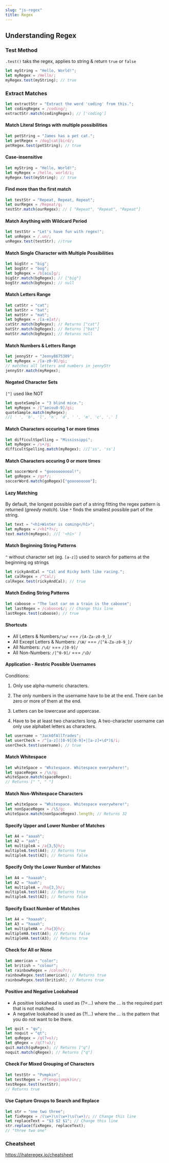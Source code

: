 ```yaml
---
slug: "js-regex"
title: Regex
---
```


## Understanding Regex

### Test Method

`.test()` taks the regex, applies to string & return `true` or `false`

```javascript
let myString = "Hello, World!";
let myRegex = /Hello/;
myRegex.test(myString); // true
```

### Extract Matches

```javascript
let extractStr = "Extract the word 'coding' from this.";
let codingRegex = /coding/;
extractStr.match(codingRegex); // ['coding']
```

#### Match Literal Strings with multiple possibilities

```javascript
let petString = "James has a pet cat.";
let petRegex = /dog|cat|bird/;
petRegex.test(petString); // true
```

#### Case-insensitive

```javascript
let myString = "Hello, World!";
let myRegex = /hello, world/i;
myRegex.test(myString); // true
```

#### Find more than the first match

```javascript
let testStr = "Repeat, Repeat, Repeat";
let ourRegex = /Repeat/g;
testStr.match(ourRegex); // [ "Repeat", "Repeat", "Repeat"]
```

#### Match Anything with Wildcard Period

```javascript
let testStr = "Let's have fun with regex!";
let unRegex = /.un/;
unRegex.test(testStr); //true
```

#### Match Single Character with Multiple Possibilities

```javascript
let bigStr = "big";
let bogStr = "bog";
let bgRegex = /b[aiu]g/;
bigStr.match(bgRegex); // ["big"]
bogStr.match(bgRegex); // null
```

#### Match Letters Range

```javascript
let catStr = "cat";
let batStr = "bat";
let matStr = "mat";
let bgRegex = /[a-e]at/;
catStr.match(bgRegex); // Returns ["cat"]
batStr.match(bgRegex); // Returns ["bat"]
matStr.match(bgRegex); // Returns null
```

#### Match Numbers & Letters Range

```javascript
let jennyStr = "Jenny8675309";
let myRegex = /[a-z0-9]/gi;
// matches all letters and numbers in jennyStr
jennyStr.match(myRegex);
```

#### Negated Character Sets

`[^]` used like NOT

```javascript
let quoteSample = "3 blind mice.";
let myRegex = /[^aeiou0-9]/gi;
quoteSample.match(myRegex);
//[ ' ', 'b', 'l', 'n', 'd', ' ', 'm', 'c', '.' ]
```

#### Match Characters occuring 1 or more times

```javascript
let difficultSpelling = "Mississippi";
let myRegex = /s+/g;
difficultSpelling.match(myRegex); //['ss', 'ss']
```

#### Match Characters occuring 0 or more times

```javascript
let soccerWord = "goooooooooal!";
let goRegex = /go*/;
soccerWord.match(goRegex)["gooooooooo"];
```

#### Lazy Matching

By default, the longest possible part of a string fitting the regex pattern is returned (_greedy match_).
Use `*` finds the smallest possible part of the string.

```javascript
let text = "<h1>Winter is coming</h1>";
let myRegex = /<h1*?>/;
text.match(myRegex); //[ '<h1>' ]
```

#### Match Beginning String Patterns

`^` without character set (eg. `[a-z]`) used to search for patterns at the beginning og strings

```javascript
let rickyAndCal = "Cal and Ricky both like racing.";
let calRegex = /^Cal/;
calRegex.test(rickyAndCal); // true
```

#### Match Ending String Patterns

```javascript
let caboose = "The last car on a train is the caboose";
let lastRegex = /caboose$/; // Change this line
lastRegex.test(caboose); // true
```

#### Shortcuts

- All Letters & Numbers`/\w/` === `/[A-Za-z0-9_]/`
- All Except Letters & Numbers: `/\W/` === `/[^A-Za-z0-9_]/`
- All Numbers: `/\d/` === `/[0-9]/`
- All Non-Numbers: `/[^0-9]/` === `/\D/`

#### Application - Restric Possible Usernames

Conditions:

1. Only use alpha-numeric characters.

2. The only numbers in the username have to be at the end. There can be zero or more of them at the end.

3. Letters can be lowercase and uppercase.

4. Have to be at least two characters long. A two-character username can only use alphabet letters as characters.

```javascript
let username = "JackOfAllTrades";
let userCheck = /^[a-z]([0-9][0-9]+|[a-z]+\d*)$/i;
userCheck.test(username); // true
```

#### Match Whitespace

```javascript
let whiteSpace = "Whitespace. Whitespace everywhere!";
let spaceRegex = /\s/g;
whiteSpace.match(spaceRegex);
// Returns [" ", " "]
```

#### Match Non-Whitespace Characters

```javascript
let whiteSpace = "Whitespace. Whitespace everywhere!";
let nonSpaceRegex = /\S/g;
whiteSpace.match(nonSpaceRegex).length; // Returns 32
```

#### Specify Upper and Lower Number of Matches

```javascript
let A4 = "aaaah";
let A2 = "aah";
let multipleA = /a{3,5}h/;
multipleA.test(A4); // Returns true
multipleA.test(A2); // Returns false
```

#### Specify Only the Lower Number of Matches

```javascript
let A4 = "haaaah";
let A2 = "haah";
let multipleA = /ha{3,}h/;
multipleA.test(A4); // Returns true
multipleA.test(A2); // Returns false
```

#### Specify Exact Number of Matches

```javascript
let A4 = "haaaah";
let A3 = "haaah";
let multipleHA = /ha{3}h/;
multipleHA.test(A4); // Returns false
multipleHA.test(A3); // Returns true
```

#### Check for All or None

```javascript
let american = "color";
let british = "colour";
let rainbowRegex = /colou?r/;
rainbowRegex.test(american); // Returns true
rainbowRegex.test(british); // Returns true
```

#### Positive and Negative Lookahead

- A positive lookahead is used as (?=...) where the ... is the required part that is not matched.
- A negative lookahead is used as (?!...) where the ... is the pattern that you do not want to be there.

```javascript
let quit = "qu";
let noquit = "qt";
let quRegex = /q(?=u)/;
let qRegex = /q(?!u)/;
quit.match(quRegex); // Returns ["q"]
noquit.match(qRegex); // Returns ["q"]
```

#### Check For Mixed Grouping of Characters

```javascript
let testStr = "Pumpkin";
let testRegex = /P(engu|umpk)in/;
testRegex.test(testStr);
// Returns true
```

#### Use Capture Groups to Search and Replace

```javascript
let str = "one two three";
let fixRegex = /(\w+)\s(\w+)\s(\w+)/; // Change this line
let replaceText = "$3 $2 $1"; // Change this line
str.replace(fixRegex, replaceText);
// "three two one"
```

### Cheatsheet

https://ihateregex.io/cheatsheet
